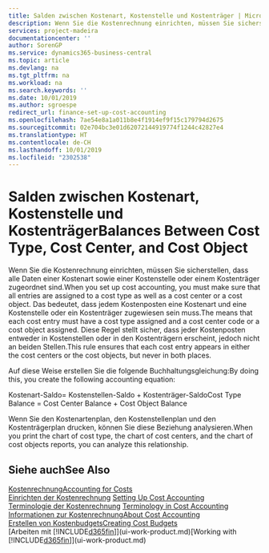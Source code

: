 ```yaml
---
title: Salden zwischen Kostenart, Kostenstelle und Kostenträger | Microsoft Docs
description: Wenn Sie die Kostenrechnung einrichten, müssen Sie sicherstellen, dass alle Daten einer Kostenart sowie einer Kostenstelle oder einem Kostenträger zugeordnet sind. Das bedeutet, dass jedem Kostenposten eine Kostenart und eine Kostenstelle oder ein Kostenträger zugewiesen sein muss. Diese Regel stellt sicher, dass jeder Kostenposten entweder in Kostenstellen oder in den Kostenträgern erscheint, jedoch nicht an beiden Stellen.
services: project-madeira
documentationcenter: ''
author: SorenGP
ms.service: dynamics365-business-central
ms.topic: article
ms.devlang: na
ms.tgt_pltfrm: na
ms.workload: na
ms.search.keywords: ''
ms.date: 10/01/2019
ms.author: sgroespe
redirect_url: finance-set-up-cost-accounting
ms.openlocfilehash: 7ae54e8a1a011b8e4f1914ef9f15c179794d2675
ms.sourcegitcommit: 02e704bc3e01d62072144919774f1244c42827e4
ms.translationtype: HT
ms.contentlocale: de-CH
ms.lasthandoff: 10/01/2019
ms.locfileid: "2302538"
---
```

# <a name="balances-between-cost-type-cost-center-and-cost-object"></a><span data-ttu-id="c905a-105">Salden zwischen Kostenart, Kostenstelle und Kostenträger</span><span class="sxs-lookup"><span data-stu-id="c905a-105">Balances Between Cost Type, Cost Center, and Cost Object</span></span>
<span data-ttu-id="c905a-106">Wenn Sie die Kostenrechnung einrichten, müssen Sie sicherstellen, dass alle Daten einer Kostenart sowie einer Kostenstelle oder einem Kostenträger zugeordnet sind.</span><span class="sxs-lookup"><span data-stu-id="c905a-106">When you set up cost accounting, you must make sure that all entries are assigned to a cost type as well as a cost center or a cost object.</span></span> <span data-ttu-id="c905a-107">Das bedeutet, dass jedem Kostenposten eine Kostenart und eine Kostenstelle oder ein Kostenträger zugewiesen sein muss.</span><span class="sxs-lookup"><span data-stu-id="c905a-107">The means that each cost entry must have a cost type assigned and a cost center code or a cost object assigned.</span></span> <span data-ttu-id="c905a-108">Diese Regel stellt sicher, dass jeder Kostenposten entweder in Kostenstellen oder in den Kostenträgern erscheint, jedoch nicht an beiden Stellen.</span><span class="sxs-lookup"><span data-stu-id="c905a-108">This rule ensures that each cost entry appears in either the cost centers or the cost objects, but never in both places.</span></span>  

 <span data-ttu-id="c905a-109">Auf diese Weise erstellen Sie die folgende Buchhaltungsgleichung:</span><span class="sxs-lookup"><span data-stu-id="c905a-109">By doing this, you create the following accounting equation:</span></span>  

 <span data-ttu-id="c905a-110">Kostenart-Saldo= Kostenstellen-Saldo + Kostenträger-Saldo</span><span class="sxs-lookup"><span data-stu-id="c905a-110">Cost Type Balance = Cost Center Balance + Cost Object Balance</span></span>  

 <span data-ttu-id="c905a-111">Wenn Sie den Kostenartenplan, den Kostenstellenplan und den Kostenträgerplan drucken, können Sie diese Beziehung analysieren.</span><span class="sxs-lookup"><span data-stu-id="c905a-111">When you print the chart of cost type, the chart of cost centers, and the chart of cost objects reports, you can analyze this relationship.</span></span>  

## <a name="see-also"></a><span data-ttu-id="c905a-112">Siehe auch</span><span class="sxs-lookup"><span data-stu-id="c905a-112">See Also</span></span>  
[<span data-ttu-id="c905a-113">Kostenrechnung</span><span class="sxs-lookup"><span data-stu-id="c905a-113">Accounting for Costs</span></span>](finance-manage-cost-accounting.md)  
 <span data-ttu-id="c905a-114">[Einrichten der Kostenrechnung](finance-set-up-cost-accounting.md) </span><span class="sxs-lookup"><span data-stu-id="c905a-114">[Setting Up Cost Accounting](finance-set-up-cost-accounting.md) </span></span>  
 <span data-ttu-id="c905a-115">[Terminologie der Kostenrechnung](finance-terminology-in-cost-accounting.md) </span><span class="sxs-lookup"><span data-stu-id="c905a-115">[Terminology in Cost Accounting](finance-terminology-in-cost-accounting.md) </span></span>  
 [<span data-ttu-id="c905a-116">Informationen zur Kostenrechnung</span><span class="sxs-lookup"><span data-stu-id="c905a-116">About Cost Accounting</span></span>](finance-about-cost-accounting.md)  
 [<span data-ttu-id="c905a-117">Erstellen von Kostenbudgets</span><span class="sxs-lookup"><span data-stu-id="c905a-117">Creating Cost Budgets</span></span>](finance-create-cost-budgets.md)  
 <span data-ttu-id="c905a-118">[Arbeiten mit [!INCLUDE[d365fin](includes/d365fin_md.md)]](ui-work-product.md)</span><span class="sxs-lookup"><span data-stu-id="c905a-118">[Working with [!INCLUDE[d365fin](includes/d365fin_md.md)]](ui-work-product.md)</span></span>
